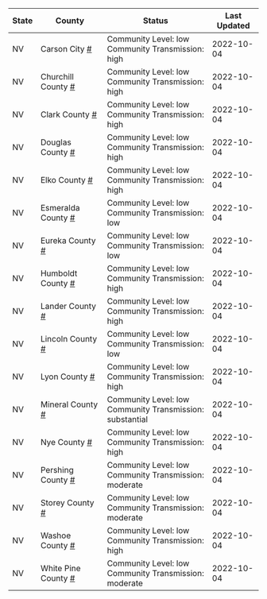 State | County | Status | Last Updated
--- | --- | --- | --- 
NV | Carson City <a href="#carson_city">#</a> | <a name="carson_city"></a>Community Level: low<br/>Community Transmission: high | 2022-10-04
NV | Churchill County <a href="#churchill_county">#</a> | <a name="churchill_county"></a>Community Level: low<br/>Community Transmission: high | 2022-10-04
NV | Clark County <a href="#clark_county">#</a> | <a name="clark_county"></a>Community Level: low<br/>Community Transmission: high | 2022-10-04
NV | Douglas County <a href="#douglas_county">#</a> | <a name="douglas_county"></a>Community Level: low<br/>Community Transmission: high | 2022-10-04
NV | Elko County <a href="#elko_county">#</a> | <a name="elko_county"></a>Community Level: low<br/>Community Transmission: high | 2022-10-04
NV | Esmeralda County <a href="#esmeralda_county">#</a> | <a name="esmeralda_county"></a>Community Level: low<br/>Community Transmission: low | 2022-10-04
NV | Eureka County <a href="#eureka_county">#</a> | <a name="eureka_county"></a>Community Level: low<br/>Community Transmission: low | 2022-10-04
NV | Humboldt County <a href="#humboldt_county">#</a> | <a name="humboldt_county"></a>Community Level: low<br/>Community Transmission: high | 2022-10-04
NV | Lander County <a href="#lander_county">#</a> | <a name="lander_county"></a>Community Level: low<br/>Community Transmission: high | 2022-10-04
NV | Lincoln County <a href="#lincoln_county">#</a> | <a name="lincoln_county"></a>Community Level: low<br/>Community Transmission: low | 2022-10-04
NV | Lyon County <a href="#lyon_county">#</a> | <a name="lyon_county"></a>Community Level: low<br/>Community Transmission: high | 2022-10-04
NV | Mineral County <a href="#mineral_county">#</a> | <a name="mineral_county"></a>Community Level: low<br/>Community Transmission: substantial | 2022-10-04
NV | Nye County <a href="#nye_county">#</a> | <a name="nye_county"></a>Community Level: low<br/>Community Transmission: high | 2022-10-04
NV | Pershing County <a href="#pershing_county">#</a> | <a name="pershing_county"></a>Community Level: low<br/>Community Transmission: moderate | 2022-10-04
NV | Storey County <a href="#storey_county">#</a> | <a name="storey_county"></a>Community Level: low<br/>Community Transmission: moderate | 2022-10-04
NV | Washoe County <a href="#washoe_county">#</a> | <a name="washoe_county"></a>Community Level: low<br/>Community Transmission: high | 2022-10-04
NV | White Pine County <a href="#white_pine_county">#</a> | <a name="white_pine_county"></a>Community Level: low<br/>Community Transmission: moderate | 2022-10-04
